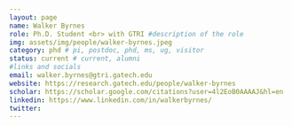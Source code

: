 ```yaml
---
layout: page
name: Walker Byrnes
role: Ph.D. Student <br> with GTRI #description of the role
img: assets/img/people/walker-byrnes.jpeg
category: phd # pi, postdoc, phd, ms, ug, visitor
status: current # current, alumni
#links and socials
email: walker.byrnes@gtri.gatech.edu
website: https://research.gatech.edu/people/walker-byrnes
scholar: https://scholar.google.com/citations?user=4l2EoB0AAAAJ&hl=en
linkedin: https://www.linkedin.com/in/walkerbyrnes/
twitter:
---
```

